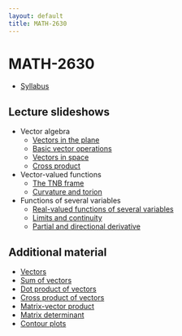 ```yaml
---
layout: default
title: MATH-2630
---
```


# MATH-2630

<!-- This course focuses on multivariable calculus
which is a fundamental pillar for modern science and engineering. -->

* [Syllabus](syllabus-S2021/)
<!-- * [Schedule](syllabus/#schedule) -->

## Lecture slideshows

* Vector algebra
  * [Vectors in the plane](vectors-in-plane/)
  * [Basic vector operations](vector-operations/)
  * [Vectors in space](vectors-in-space/)
  * [Cross product](cross-product/)
* Vector-valued functions
  * [The TNB frame](tnb-frame/)
  * [Curvature and torion](curvature-torsion/)
* Functions of several variables
  * [Real-valued functions of several variables](several-variables/)
  * [Limits and continuity](limits/)
  * [Partial and directional derivative](partials/)

<!-- ## How to survive this course?

* Read before class
  - Reading is an important component in our learning process.
  - Reading assignment are listed in the course schedule
    (to be finished __before__ class)
  - Complete reading tests (see our course Blackboard)
* Participate!
  - You are not a passive note-taking robot
  - Let's think together!
  - Participate in in-class discussion
  - Participate in online   discussion
* Tell yourself that it is okay to not know the correct answer
  - ...well, as long as you are actively trying to figure out the answers
  - the process of the trying to figure out the answer is the important part.
    The only important part! -->

## Additional material

* [Vectors](vectors/)
* [Sum of vectors](vectorsum/)
* [Dot product of vectors](dotprod/)
* [Cross product of vectors](crossprod/)
* [Matrix-vector product](matvec/)
* [Matrix determinant](det/)
* [Contour plots](contour/)

<!-- ## Misc.

* Definition: _A __lecture__ is a process in which information passes
  from the notes of the lecturer into the notes of the student
  without passing through the minds of either._
  Funny, but true.
  But it really shouldn't be.
  Let's make sure our lectures are not like that. -->

